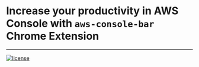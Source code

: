 # Increase your productivity in AWS Console with ``aws-console-bar`` Chrome Extension

---
[![license](https://img.shields.io/badge/license-MIT-blue.svg)](/LICENSE)
